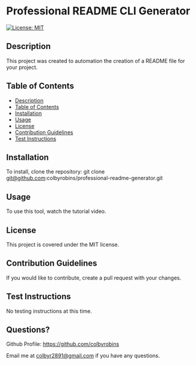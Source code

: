 # Professional README CLI Generator
  
  [![License: MIT](https://img.shields.io/badge/License-MIT-yellow.svg)](https://choosealicense.com/licenses/mit/)

## Description
This project was created to automation the creation of a README file for your project.

## Table of Contents

* [Description](#Description)
* [Table of Contents](#table-of-contents)
* [Installation](#Installation)
* [Usage](#Usage)
* [License](#License)
* [Contribution Guidelines](#contribution-guidelines)
* [Test Instructions](#test-instructions)


## Installation 
To install, clone the repository: git clone git@github.com:colbyrobins/professional-readme-generator.git

## Usage
To use this tool, watch the tutorial video.

## License
This project is covered under the MIT license.

## Contribution Guidelines
If you would like to contribute, create a pull request with your changes.

## Test Instructions 
No testing instructions at this time.

## Questions?

Github Profile: https://github.com/colbyrobins

Email me at colbyr2891@gmail.com if you have any questions.
